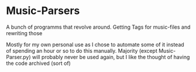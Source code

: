 # Music-Parsers
A bunch of programms that revolve around. Getting Tags for music-files and rewriting those

Mostly for my own personal use as I chose to automate some of it instead of spending an hour or so to do this manually.
Majority (except Music-Parser.py) will probably never be used again, but I like the thought of having the code archived (sort of)

